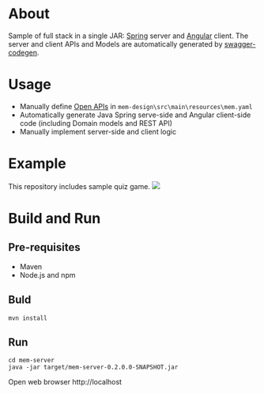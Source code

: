# About
Sample of full stack in a single JAR: [Spring](https://spring.io/) server and [Angular](https://angular.io) client.
The server and client APIs and Models are automatically generated by [swagger-codegen](https://swagger.io/tools/swagger-codegen).

# Usage
- Manually define [Open APIs](https://github.com/OAI/OpenAPI-Specification) in ```mem-design\src\main\resources\mem.yaml```
- Automatically generate Java Spring serve-side and Angular client-side code (including Domain models and REST API)
- Manually implement server-side and client logic

# Example
This repository includes sample quiz game.
<img src="https://raw.githubusercontent.com/makimenko/files/master/mem/images/Quiz.gif">

# Build and Run
## Pre-requisites
- Maven
- Node.js and npm

## Buld
```
mvn install
```

## Run
```
cd mem-server
java -jar target/mem-server-0.2.0.0-SNAPSHOT.jar
```
Open web browser http://localhost